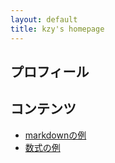 ```yaml
---
layout: default
title: kzy's homepage
---
```


## プロフィール



## コンテンツ

- [markdownの例](./test/markdown.html)
- [数式の例](./test/index.html)
